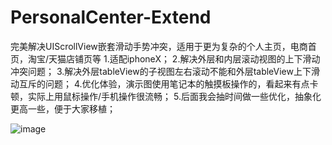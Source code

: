 # PersonalCenter-Extend
完美解决UIScrollView嵌套滑动手势冲突，适用于更为复杂的个人主页，电商首页，淘宝/天猫店铺页等
1.适配iphoneX；
2.解决外层和内层滚动视图的上下滑动冲突问题；
3.解决外层tableView的子视图左右滚动不能和外层tableView上下滑动互斥的问题；
4.优化体验，演示图使用笔记本的触摸板操作的，看起来有点卡顿，实际上用鼠标操作/手机操作很流畅；
5.后面我会抽时间做一些优化，抽象化更高一些，便于大家移植；

![image](https://github.com/ArchLL/PersonalCenter-Extend/blob/master/show.gif)
